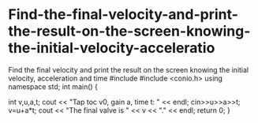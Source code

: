 # Find-the-final-velocity-and-print-the-result-on-the-screen-knowing-the-initial-velocity-acceleratio
Find the final velocity and print the result on the screen knowing the initial velocity, acceleration and time
#include <iostream>
#include <conio.h>
using namespace std;
int main()
{

int v,u,a,t;
cout << "Tap toc v0, gain a, time t: " << endl;
cin>>u>>a>>t;
v=u+a*t;
cout << "The final valve is " << v << "." << endl;
return 0;
}
